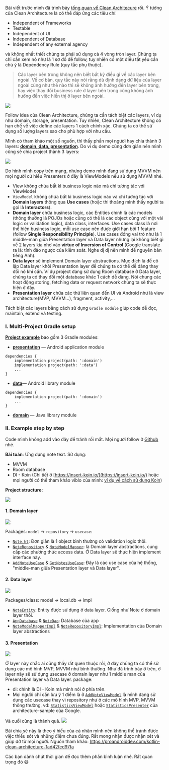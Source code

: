 Bài viết trước mình đã trình bày [tổng quan về Clean Architecure](https://viblo.asia/p/android-clean-architecture-p1-tong-quan-ve-clean-architecture-oOVlYkABK8W) rồi. Ý tưởng của Clean Architecture  là có thể đáp ứng các tiêu chí:

- Independent of Frameworks
- Testable
- Independent of UI
- Independent of Database
- Independent of any external agency

và không nhất thiết chúng ta phải sử dụng cả 4 vòng tròn layer. Chúng ta chỉ cần xem nó như là 1 sơ đồ đề follow, tuy nhiên có một điều tất yếu cần chú ý là Dependency Rule (quy tắc phụ thuộc).

> Các layer bên trong không nên biết bất kỳ điều gì về các layer bên ngoài. Về cơ bản, quy tắc này nói rằng dù định dạng dữ liệu của layer ngoài cùng như thế nào thì sẽ không ảnh hưởng đến layer bên trong, hay việc thay đổi business rule ở layer bên trong cũng không ảnh hưởng đến việc hiển thị ở layer bên ngoài.
> 

![](https://images.viblo.asia/77cac2d9-56ee-4ed2-a55c-3a24a2ad83e3.png)

Follow idea của Clean Architecture, chúng ta cần tách biệt các layers, ví dụ như domain, storage, presentation. Tuy nhiên, Clean Architecture không có hạn chế về việc define các layers 1 cách chính xác. Chúng ta có thể sử dụng số lượng layers sao cho phù hợp với nhu cầu.

Mình có tham khảo một số nguồn, thì thấy phần mọi người hay chia thành 3 layers: 
[**domain, data, presentation**](https://proandroiddev.com/kotlin-clean-architecture-1ad42fcd97fa).
 Do ví dụ demo cũng đơn giản nên mình cũng sẽ chia project thành 3 layers: 
 
 ![](https://images.viblo.asia/eb7bfeb7-ac11-426a-8aa4-2bef28e31f79.png)
 
Do hình mình copy trên mạng, nhưng demo mình đang sử dụng MVVM nên mọi người cứ hiểu Presenters ở đây là ViewModels nếu sử dụng MVVM nhé.
 
 - View không chứa bất kì business logic nào mà chỉ tương tác với ViewModel 
 - `ViewModel` không chứa bất kì business logic nào và chỉ tương tác với **Domain layers** thông qua **Use cases** (hoặc thi thoảng mình thấy người ta gọi là **Interactors**).
 - **Domain layer** chứa business logic, các Entities chính là các models (thông thường là POJOs hoặc cũng có thể là các object cùng với một vài logic or validation logic), data class, interfaces. Use cases class là nơi thể hiện business logic, mỗi use case nên được giới hạn bởi 1 feature (follow **Single Responsibility Principle**).  Use cases đóng vai trò như là 1 middle-man giữa Presentation layer và Data layer nhưng lại không biết gì về 2 layers kia nhờ vào **virtue of Inversion of Control** (Google translate ra là: tính đảo ngược của kiểm soát. Nghe dị dị nên mình để nguyên bản tiếng Anh).
 - **Data layer** sẽ implement Domain layer abstractions. Mục đích là để cô lập Data layer khỏi Presentation layer để chúng ta có thể dễ dàng thay đổi nó khi cần. Ví dụ project đang sử dụng Room database ở Data layer, chúng ta có thay đổi một database khác 1 cách dễ dàng. Nói chung các hoạt động storing, fetching data or request network chúng ta sẽ thực hiện ở đây.
 - **Presentation layer** chứa các thứ liên quan đến UI và Android như là view architecture(MVP, MVVM...), fragment, activity,...

Tách biệt các layers bằng cách sử dụng `Gradle module` giúp code dễ đọc, maintain, extend và testing.

### I. Multi-Project Gradle setup
[**Project example**](https://github.com/canhtv-0838/CleanArchitectureExample/tree/develop) bao gồm 3 Gradle modules:

- [**presentation**](https://github.com/canhtv-0838/CleanArchitectureExample/blob/master/presentation/build.gradle) — Android application module
```
dependencies {
    implementation project(path: ':domain')
    implementation project(path: ':data')
    ...
}
```
- [**data**](https://github.com/canhtv-0838/CleanArchitectureExample/blob/master/data/build.gradle)— Android library module
```
dependencies {
    implementation project(path: ':domain')
    ...
}
```
- [**domain**](https://github.com/canhtv-0838/CleanArchitectureExample/blob/master/domain/build.gradle) — Java library module

### II. Example step by step
Code mình không add vào đây để tránh rối mắt. Mọi người follow ở [Github](https://github.com/canhtv-0838/CleanArchitectureExample/tree/develop) nhé.

**Bài toán**: Ứng dụng note text. Sử dụng:
- MVVM
- Room database
- DI - Koin (Chi tiết ở [https://insert-koin.io/](https://insert-koin.io/) hoặc mọi người có thể tham khảo viblo của mình:  [ví dụ về cách sử dụng Koin](https://viblo.asia/p/android-dependency-injection-with-koin-4P856Jka5Y3#_3-vi-du-minh-hoa-2))

**Project structure:**

![](https://images.viblo.asia/76d221fe-59fd-476a-bd74-b93376b72b4f.png)

#### 1. Domain layer
![](https://images.viblo.asia/e60a7511-a1d7-4bf7-a99d-d74d90b0f864.png)

Packages: `model` -> `repository` -> `usecase`:

- [`Note.kt`](https://github.com/canhtv-0838/CleanArchitectureExample/blob/develop/domain/src/main/java/com/canh/domain/model/Note.kt): Đơn giản là 1 object bình thường có validation logic thôi.
- [`NoteRepository`](https://github.com/canhtv-0838/CleanArchitectureExample/blob/develop/domain/src/main/java/com/canh/domain/repository/NoteRepository.kt) & [`NoteModelMapper`](https://github.com/canhtv-0838/CleanArchitectureExample/blob/develop/domain/src/main/java/com/canh/domain/repository/NoteModelMapper.kt): là Domain layer abstractions, cung cấp các phương thức access data. Ở Data layer sẽ thực hiện implement interface này.
- [`AddNoteUseCase`](https://github.com/canhtv-0838/CleanArchitectureExample/blob/develop/domain/src/main/java/com/canh/domain/usecase/AddNoteUseCase.kt) & [`GetNotesUseCase`](https://github.com/canhtv-0838/CleanArchitectureExample/blob/develop/domain/src/main/java/com/canh/domain/usecase/GetNotesUseCase.kt): Đây là các use case của hệ thống, "middle-man giữa Presentation layer và Data layer".

#### 2. Data layer

![](https://images.viblo.asia/9809688f-fa5f-4231-a5dc-5d7220d4617a.png)

Packages/class: model -> local.db -> impl
- [`NoteEntity`](https://github.com/canhtv-0838/CleanArchitectureExample/blob/develop/data/src/main/java/com/canh/data/model/NoteEntity.kt): Entity được sử dụng ở data layer. Giống như Note ở domain layer thôi.
- [`AppDatabase`](https://github.com/canhtv-0838/CleanArchitectureExample/blob/develop/data/src/main/java/com/canh/data/local/db/AppDatabase.kt) & [`NoteDao`](https://github.com/canhtv-0838/CleanArchitectureExample/blob/develop/data/src/main/java/com/canh/data/local/db/dao/NoteDao.kt): Database của app
- [`NoteModelMapperImpl`](https://github.com/canhtv-0838/CleanArchitectureExample/blob/develop/data/src/main/java/com/canh/data/NoteModelMapperImpl.kt) & [`NoteRepositoryImpl`](https://github.com/canhtv-0838/CleanArchitectureExample/blob/develop/data/src/main/java/com/canh/data/NoteRepositoryImpl.kt): Implementation của Domain layer abstractions

#### 3. Presentation
![](https://images.viblo.asia/c00d3fb5-9fe9-4036-bee2-14d7efe60c48.png)

Ở layer này chắc ai cũng thấy rất quen thuộc rồi, ở đây chúng ta có thể sử dụng các mô hình MVP, MVVM như bình thường.
Như đã trình bày ở trên, ở layer này sẽ sử dụng usecase ở domain layer như 1 middle man của Presentation layer và Data layer.
package: 
- di: chính là DI - Koin mà mình nói ở phía trên.
- Mọi người chỉ cần lưu ý 1 điểm là ở [`AddNoteViewModel`](https://github.com/canhtv-0838/CleanArchitectureExample/blob/develop/presentation/src/main/java/com/canh/cleanarchitectureexample/addnote/AddNoteViewModel.kt) là mình đang sử dụng các usecase thay vì repository như ở các mô hình MVP, MVVM thông thường, vd: [`StatisticsViewModel`](https://github.com/android/architecture-samples/blob/todo-mvvm-live-kotlin/todoapp/app/src/main/java/com/example/android/architecture/blueprints/todoapp/statistics/StatisticsViewModel.kt)  hoặc [`StatisticsPresenter`](https://github.com/android/architecture-samples/blob/todo-mvp-kotlin/todoapp/app/src/main/java/com/example/android/architecture/blueprints/todoapp/statistics/StatisticsPresenter.kt) của architecture-sample của Google.

Và cuối cùng là thành quả.
![](https://images.viblo.asia/ac672327-857c-4bfc-8dad-5e75fff85d8a.gif)

Bài chia sẻ này là theo ý hiểu của cá nhân mình nên không thể tránh được việc thiếu sót và những điểm chưa đúng. Rất mong nhận được nhận xét và giúp đỡ từ mọi người. 
Nguồn tham khảo:  https://proandroiddev.com/kotlin-clean-architecture-1ad42fcd97fa

Các bạn dành chút thời gian để đọc thêm phần bình luận nhé. Rất quan trọng đó 😅